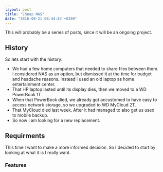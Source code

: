 ```yaml
---
layout: post
title: "Cheap NAS"
date: "2016-08-21 08:44:43 +0300"
---
```

This will probably be a series of posts, since it will be an ongoing project.

## History

So lets start with the history:
- We had a few home computers that needed to share files between them. I considered NAS as an option, but dismissed it at the time for budget and headache reasons. Instead I used an old laptop as home entertainment center.
- That HP laptop lasted until its display dies, then we moved to a WD PowerBook 1T
- When that PowerBook died, we already got accustomed to have easy to access network storage, so we upgraded to WD MyCloud 2T.
- That MyCloud died last week. After it had managed to also get us used to mobile backup.
- So now i am looking for a new replacement.

## Requirments

This time I want to make a more informed decision. So I decided to start by looking at what it is I really want.

### Features
